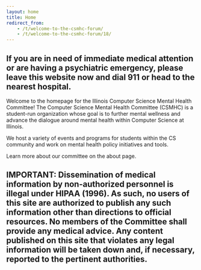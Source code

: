 ```yaml
---
layout: home
title: Home
redirect_from:
    - /t/welcome-to-the-csmhc-forum/
    - /t/welcome-to-the-csmhc-forum/18/
---
```


## If you are in need of immediate medical attention or are having a psychiatric emergency, please leave this website now and dial 911 or head to the nearest hospital.

Welcome to the homepage for the Illinois Computer Science Mental Health Committee! The Computer Science Mental Health Committee (CSMHC) is a student-run organization whose goal is to further mental wellness and advance the dialogue around mental health within Computer Science at Illinois.

We host a variety of events and programs for students within the CS community and work on mental health policy initiatives and tools. 

Learn more about our committee on the about page. 

## IMPORTANT: Dissemination of medical information by non-authorized personnel is illegal under HIPAA (1996). As such, no users of this site are authorized to publish any such information other than directions to official resources. No members of the Committee shall provide any medical advice. Any content published on this site that violates any legal information will be taken down and, if necessary, reported to the pertinent authorities.
